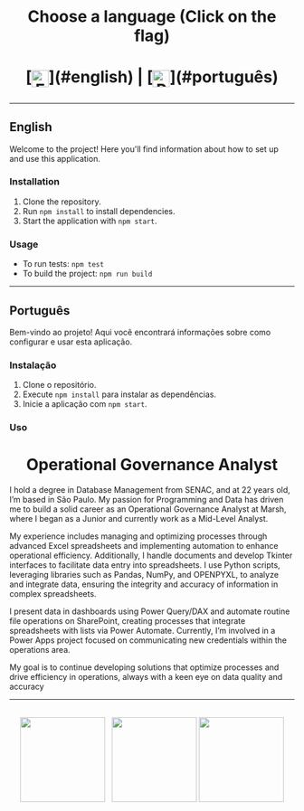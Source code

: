 <h1 align="center">
  <strong>Choose a language (Click on the flag)</strong>
</h1>

<h1 align="center">
[<img align="center" alt="English" height="30" width="30" src="https://upload.wikimedia.org/wikipedia/en/a/a4/Flag_of_the_United_States.svg">](#english) | [<img align="center" alt="Português" height="30" width="30" src="https://upload.wikimedia.org/wikipedia/commons/0/05/Flag_of_Brazil.svg">](#português)

---

## <a name="english"></a>English

Welcome to the project! Here you'll find information about how to set up and use this application.

### Installation

1. Clone the repository.
2. Run `npm install` to install dependencies.
3. Start the application with `npm start`.

### Usage

- To run tests: `npm test`
- To build the project: `npm run build`

---

## <a name="português"></a>Português

Bem-vindo ao projeto! Aqui você encontrará informações sobre como configurar e usar esta aplicação.

### Instalação

1. Clone o repositório.
2. Execute `npm install` para instalar as dependências.
3. Inicie a aplicação com `npm start`.

### Uso



<h1 align="center">Operational Governance Analyst</h1>

<p>I hold a degree in Database Management from SENAC, and at 22 years old, I’m based in São Paulo. My passion for Programming and Data has driven me to build a solid career as an Operational Governance Analyst at Marsh, where I began as a Junior and currently work as a Mid-Level Analyst.

My experience includes managing and optimizing processes through advanced Excel spreadsheets and implementing automation to enhance operational efficiency. Additionally, I handle documents and develop Tkinter interfaces to facilitate data entry into spreadsheets. I use Python scripts, leveraging libraries such as Pandas, NumPy, and OPENPYXL, to analyze and integrate data, ensuring the integrity and accuracy of information in complex spreadsheets.

I present data in dashboards using Power Query/DAX and automate routine file operations on SharePoint, creating processes that integrate spreadsheets with lists via Power Automate. Currently, I’m involved in a Power Apps project focused on communicating new credentials within the operations area.

My goal is to continue developing solutions that optimize processes and drive efficiency in operations, always with a keen eye on data quality and accuracy </p> 

  <!--<h4 align="left">
<a target="_blank" href="https://leonardopetruncko.github.io/">🚀 Portfolio (Fechado temporiamente)</a>
</h4>
  
 <!--<h2>Habilidades e ferramentas</h2>

|Back|Front|Data Base|Version Control|
|---------|------------|------------|------------|
|<img width="40" height="40" src="https://www.vectorlogo.zone/logos/nodejs/nodejs-icon.svg"></img>|<img width="40" height="40" src="https://www.vectorlogo.zone/logos/w3_html5/w3_html5-icon.svg"></img><img alt="CSS" height="40" width="40" src="https://raw.githubusercontent.com/devicons/devicon/master/icons/css3/css3-original.svg"><img alt="Js" height="40" width="40" src="https://cdn.jsdelivr.net/gh/devicons/devicon/icons/javascript/javascript-original.svg"><img width="40" height="40" src="https://www.vectorlogo.zone/logos/reactjs/reactjs-icon.svg"></img>|<img width="40" height="40" src="https://www.vectorlogo.zone/logos/mysql/mysql-icon.svg"></img></img><img width="40" height="40" src="https://www.vectorlogo.zone/logos/mongodb/mongodb-icon.svg"></img>|<img width="40" height="40" src="https://www.vectorlogo.zone/logos/git-scm/git-scm-icon.svg"></img><img width="40" height="40" style="background: #FFFFFF;" src="https://www.vectorlogo.zone/logos/github/github-tile.svg"></img>
-->
---
 <!--
 <div style="display: inline_block"><br>
 <img align="center" alt="HTML" height="40" width="38" src="https://raw.githubusercontent.com/devicons/devicon/master/icons/html5/html5-original.svg">
 <img align="center" alt="CSS" height="40" width="40" src="https://raw.githubusercontent.com/devicons/devicon/master/icons/css3/css3-original.svg">
 <img align="center" alt="Js" height="40" width="40" src="https://cdn.jsdelivr.net/gh/devicons/devicon/icons/javascript/javascript-original.svg">
 <img align="center" alt="Git" height="40" width="40" src="https://cdn.jsdelivr.net/gh/devicons/devicon/icons/git/git-original.svg">
  <img align="center" alt="React" height="30" width="40" src="https://cdn.jsdelivr.net/gh/devicons/devicon/icons/react/react-original.svg"> -->
</div>

<br>

<div align="center">
<a href="https://github.com/leonardoPetruncko"></a>
<img height="150em" src="https://github-readme-stats.vercel.app/api?username=leonardoPetruncko&hide_border=true&show_icons=true&theme=midnight-purple&include_all_commits=true&count_private=true"/> &nbsp;
<img height="150em" src="https://github-readme-stats.vercel.app/api/top-langs/?username=leonardoPetruncko&layout=compact&count_private=true&hide_border=true&theme=midnight-purple&show_icons=true">   
<img height="150em" src="https://github-readme-streak-stats.herokuapp.com/?user=leonardoPetruncko&hide_border=true&theme=midnight-purple&show_icons=true"/>     
</div>
